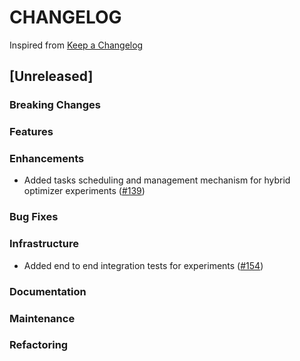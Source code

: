 # CHANGELOG

Inspired from [Keep a Changelog](https://keepachangelog.com/en/1.0.0/)

## [Unreleased]

### Breaking Changes

### Features

### Enhancements
* Added tasks scheduling and management mechanism for hybrid optimizer experiments ([#139](https://github.com/opensearch-project/search-relevance/pull/139))

### Bug Fixes

### Infrastructure
* Added end to end integration tests for experiments ([#154](https://github.com/opensearch-project/search-relevance/pull/154))

### Documentation

### Maintenance

### Refactoring
